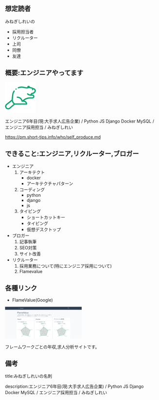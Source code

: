 



## 想定読者

みねぎしれいの

- 採用担当者
- リクルーター
- 上司
- 同僚
- 友達


## 概要:エンジニアやってます

<a href="https://www.google.com/search?q=%E3%81%BF%E3%81%AD%E3%81%8E%E3%81%97%E3%82%8C%E3%81%84">
<img style="width:20%;" src="https://raw.githubusercontent.com/kawadasatoshi/minegishirei/main/img/beaver.png">
</a>

エンジニア6年目(現:大手求人広告企業) / Python JS Django Docker MySQL / エンジニア採用担当 / みねぎしれい

https://pm.short-tips.info/who/self_produce.md


## できること:エンジニア,リクルーター,ブロガー


- エンジニア
    1. アーキテクト
        - docker
        - アーキテクチャパターン
    2. コーディング
        - python
        - django
        - js
    3. タイピング
        - ショートカットキー
        - タイピング
        - 仮想デスクトップ
- ブロガー
    1. 記事執筆
    2. SEO対策
    3. サイト改善
- リクルーター
    1. 採用業務について(特にエンジニア採用について)
    2. Flamevalue


## 各種リンク

- FlameValue(Google)

<a href="https://www.google.com/search?q=FlameValue">
<img style="width: 50%;" src="https://github.com/kawadasatoshi/minegishirei/blob/main/flamevalue/flamevalue.png?raw=true">
</a>

フレームワークごとの年収,求人分析サイトです。



## 備考

title:みねぎしれいの名刺

description:エンジニア6年目(現:大手求人広告企業) / Python JS Django Docker MySQL / エンジニア採用担当 / みねぎしれい

